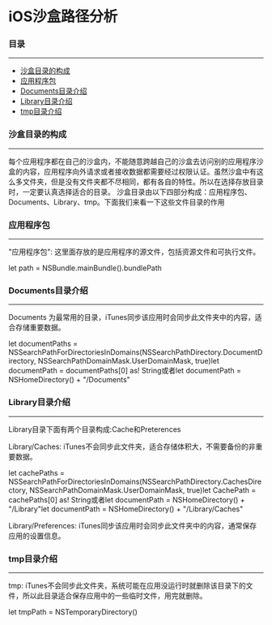 # iOS沙盒路径分析
### 目录
---
* [沙盒目录的构成](#沙盒目录的构成)
* [应用程序包](#应用程序包)
* [Documents目录介绍](#Documents目录介绍)
* [Library目录介绍](#Library目录介绍)
* [tmp目录介绍](#tmp目录介绍)


### 沙盒目录的构成
---
每个应用程序都在自己的沙盒内，不能随意跨越自己的沙盒去访问别的应用程序沙盒的内容，应用程序向外请求或者接收数据都需要经过权限认证。虽然沙盒中有这么多文件夹，但是没有文件夹都不尽相同，都有各自的特性。所以在选择存放目录时，一定要认真选择适合的目录。
沙盒目录由以下四部分构成：应用程序包、Documents、Library、tmp。下面我们来看一下这些文件目录的作用

### 应用程序包
---
"应用程序包": 这里面存放的是应用程序的源文件，包括资源文件和可执行文件。

let path = NSBundle.mainBundle().bundlePath

### Documents目录介绍
---
Documents 为最常用的目录，iTunes同步该应用时会同步此文件夹中的内容，适合存储重要数据。

let documentPaths = NSSearchPathForDirectoriesInDomains(NSSearchPathDirectory.DocumentDirectory, NSSearchPathDomainMask.UserDomainMask, true)let documentPath = documentPaths[0] as! String或者let documentPath = NSHomeDirectory() + "/Documents"

### Library目录介绍
---
Library目录下面有两个目录构成:Cache和Preterences

Library/Caches: iTunes不会同步此文件夹，适合存储体积大，不需要备份的非重要数据。

let cachePaths = NSSearchPathForDirectoriesInDomains(NSSearchPathDirectory.CachesDirectory, NSSearchPathDomainMask.UserDomainMask, true)let CachePath = cachePaths[0] as! String或者let documentPath = NSHomeDirectory() + "/Library"let documentPath = NSHomeDirectory() + "/Library/Caches"

Library/Preferences: iTunes同步该应用时会同步此文件夹中的内容，通常保存应用的设置信息。

### tmp目录介绍
---
tmp: iTunes不会同步此文件夹，系统可能在应用没运行时就删除该目录下的文件，所以此目录适合保存应用中的一些临时文件，用完就删除。

let tmpPath = NSTemporaryDirectory()